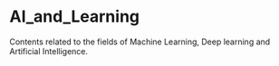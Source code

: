 # AI_and_Learning
Contents related to the fields of Machine Learning, Deep learning and Artificial Intelligence.
